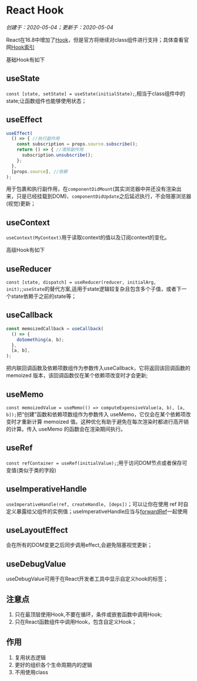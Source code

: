 # React Hook

*创建于：2020-05-04；更新于：2020-05-04*

React在16.8中增加了[Hook](https://zh-hans.reactjs.org/docs/hooks-intro.html)，但是官方将继续对class组件进行支持；具体查看官网[Hook索引](https://zh-hans.reactjs.org/docs/hooks-reference.html)

基础Hook有如下

## useState

`const [state, setState] = useState(initialState);`,相当于class组件中的state;让函数组件也能够使用状态；

## useEffect

```javascript
useEffect(
  () => { //执行副作用
    const subscription = props.source.subscribe(); 
    return () => { //清除副作用
      subscription.unsubscribe();
    };
  },
  [props.source], //依赖
);
```

用于包裹和执行副作用，在`componentDidMount`(其实浏览器中并还没有渲染出来，只是已经挂载到DOM)、`componentDidUpdate`之后延迟执行，不会阻塞浏览器(视觉)更新；

## useContext

`useContext(MyContext)`用于读取context的值以及订阅context的变化。

高级Hook有如下

## useReducer

`const [state, dispatch] = useReducer(reducer, initialArg, init);`;`useState`的替代方案,适用于state逻辑较复杂且包含多个子值，或者下一个state依赖于之前的state等；

## useCallback

```javascript
const memoizedCallback = useCallback(
  () => {
    doSomething(a, b);
  },
  [a, b],
);
```
把内联回调函数及依赖项数组作为参数传入useCallback，它将返回该回调函数的 memoized 版本，该回调函数仅在某个依赖项改变时才会更新;

## useMemo

`const memoizedValue = useMemo(() => computeExpensiveValue(a, b), [a, b]);`把“创建”函数和依赖项数组作为参数传入 useMemo，它仅会在某个依赖项改变时才重新计算 memoized 值。这种优化有助于避免在每次渲染时都进行高开销的计算。传入 useMemo 的函数会在渲染期间执行。

## useRef

`const refContainer = useRef(initialValue);`;用于访问DOM节点或者保存可变值(类似于类的字段)

## useImperativeHandle

`useImperativeHandle(ref, createHandle, [deps])`；可以让你在使用 ref 时自定义暴露给父组件的实例值；useImperativeHandle应当与[forwardRef](https://zh-hans.reactjs.org/docs/react-api.html#reactforwardref)一起使用

## useLayoutEffect

会在所有的DOM变更之后同步调用effect,会避免阻塞视觉更新；

## useDebugValue

useDebugValue可用于在React开发者工具中显示自定义hook的标签；

## 注意点

1. 只在最顶层使用Hook,不要在循环，条件或嵌套函数中调用Hook;
1. 只在React函数组件中调用Hook，包含自定义Hook；

## 作用

1. 复用状态逻辑
1. 更好的组织各个生命周期内的逻辑
1. 不用使用class
